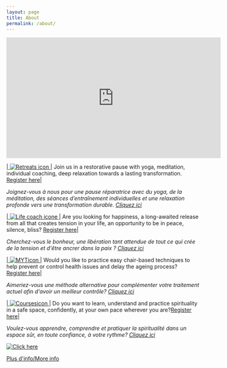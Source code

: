 ```yaml
---
layout: page
title: About
permalink: /about/
---
```



<iframe width="560" height="315" src="https://www.youtube.com/embed/uMjRD5_oQAQ?autoplay=1&mute=1&loop=1&playlist=uMjRD5_oQAQ" frameborder="0" allow="autoplay; encrypted-media" allowfullscreen></iframe>


|<a href="https://bodhimindwellness.com/contact/"> ![Retreats icon](/assets/images/retreatsicon.jpg "Retreats icon") </a> | Join us in a restorative pause with yoga, meditation,  individual coaching, deep relaxation towards a lasting transformation. [Register here](https://bodhimindwellness.com/contact/)|

<i> Joignez-vous à nous pour une pause réparatrice avec du yoga, de la méditation, des séances d’entraînement individuelles et une relaxation profonde vers une transformation durable. [Cliquez ici](https://bodhimindwellness.com/contact/) </i>


|<a href="https://bodhimindwellness.com/contact/"> ![Life coach icone](/assets/images/Lifecoach2.png "Life coach icone") </a> | Are you looking for happiness, a long-awaited release from all that creates tension in your life, an opportunity to be in peace, silence, bliss? [Register here](https://bodhimindwellness.com/contact/)|

<i> Cherchez-vous le bonheur, une libération tant attendue de tout ce qui crée de la tension et d'être ancrer dans la paix ? [Cliquez ici](https://bodhimindwellness.com/contact/)</i>
  

|<a href="https://bodhimindwellness.com/contact/"> ![MYTicon](/assets/images/MYTicon.png "MYTicon") </a> | Would you like to practice easy chair-based techniques to help prevent or control health issues and delay the ageing process? [Register here](https://bodhimindwellness.com/contact/)|

<i> Aimeriez-vous une méthode alternative pour complémenter votre traitement actuel afin d'avoir un meilleur contrôle? [Cliquez ici](https://bodhimindwellness.com/contact/)</i>

|<a href="https://bodhimindwellness.com/contact/"> ![Coursesicon](/assets/images/Coursesicon.png "Coursesicon") </a> | Do you want to learn, understand and practice spirituality in a safe space, confidently, at your own pace wherever you are?[Register here](https://bodhimindwellness.com/contact/)|

<i>Voulez-vous apprendre, comprendre et pratiquer la spiritualité dans un espace sûr, en toute confiance, à votre rythme? [Cliquez ici](https://bodhimindwellness.com/contact/)</i>


<a href="https://bodhimindwellness.com/contact/"> ![Click here](/assets/images/butterfly.png "Click here") </a>

[Plus d'info/More info](https://bodhimindwellness.com/Services/)

